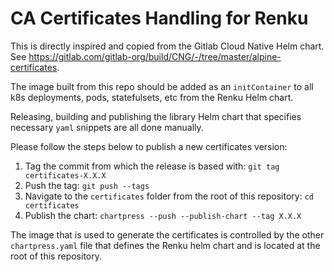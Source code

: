 # CA Certificates Handling for Renku

This is directly inspired and copied from the Gitlab Cloud Native Helm chart. See https://gitlab.com/gitlab-org/build/CNG/-/tree/master/alpine-certificates.

The image built from this repo should be added as an `initContainer` to all k8s deployments, pods, statefulsets, etc from the Renku Helm chart. 

Releasing, building and publishing the library Helm chart that specifies necessary `yaml` snippets are all done manually.

Please follow the steps below to publish a new certificates version:
1. Tag the commit from which the release is based with: `git tag certificates-X.X.X`
2. Push the tag: `git push --tags`
3. Navigate to the `certificates` folder from the root of this repository: `cd certificates`
4. Publish the chart: `chartpress --push --publish-chart --tag X.X.X`

The image that is used to generate the certificates is controlled by the other `chartpress.yaml` file that defines the Renku helm chart and is located at the root of this repository.
